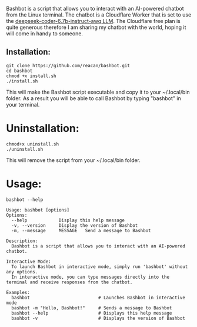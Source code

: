Bashbot is a script that allows you to interact with an AI-powered chatbot from the Linux terminal. The chatbot is a Cloudflare Worker that is set to use the [deepseek-coder-6.7b-instruct-awq LLM](https://developers.cloudflare.com/workers-ai/models/deepseek-coder-6.7b-instruct-awq/). The Cloudflare free plan is quite generous therefore I am sharing my chatbot with the world, hoping it will come in handy to someone.   

## Installation:
```
git clone https://github.com/reacan/bashbot.git  
cd bashbot  
chmod +x install.sh  
./install.sh  
```
This will make the Bashbot script executable and copy it to your ~/.local/bin folder. As a result you will be able to call Bashbot by typing "bashbot" in your terminal. 

# Uninstallation:    
```
chmod+x uninstall.sh  
./uninstall.sh  
```
This will remove the script from your ~/.local/bin folder.

# Usage:

```
bashbot --help
```

```
Usage: bashbot [options]  
Options:  
  --help            Display this help message  
  -v, --version     Display the version of Bashbot  
  -m, --message     MESSAGE   Send a message to Bashbot  

Description:  
  Bashbot is a script that allows you to interact with an AI-powered chatbot.  

Interactive Mode:  
  To launch Bashbot in interactive mode, simply run 'bashbot' without any options.  
  In interactive mode, you can type messages directly into the terminal and receive responses from the chatbot.  

Examples:  
  bashbot                          # Launches Bashbot in interactive mode  
  bashbot -m "Hello, Bashbot!"     # Sends a message to Bashbot  
  bashbot --help                   # Displays this help message  
  bashbot -v                       # Displays the version of Bashbot  
```

